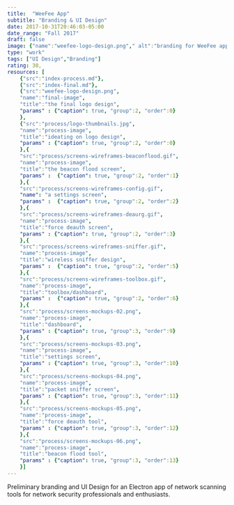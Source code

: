 ```yaml
---
title:  "WeeFee App"
subtitle: "Branding & UI Design"
date: 2017-10-31T20:46:03-05:00
date_range: "Fall 2017"
draft: false
image: {"name":"weefee-logo-design.png"," alt":"branding for WeeFee app"}
type: "work"
tags: ["UI Design","Branding"]
rating: 30,
resources: [
    {"src":"index-process.md"},
    {"src":"index-final.md"},
    {"src":"weefee-logo-design.png",
    "name":"final-image",
    "title":"the final logo design",
    "params" : {"caption": true, "group":2, "order":0}
    },
    {"src":"process/logo-thumbnails.jpg",
    "name":"process-image",
    "title":"ideating on logo design",
    "params" : {"caption": true, "group":2, "order":0}
    },{
    "src":"process/screens-wireframes-beaconflood.gif",
    "name":"process-image",
    "title":"the beacon flood screen",
    "params" :  {"caption": true, "group":2, "order":1}
    },{
    "src":"process/screens-wireframes-config.gif",
    "name": "a settings screen",
    "params" :  {"caption": true, "group":2, "order":2}
    },{
    "src":"process/screens-wireframes-deaurg.gif",
    "name":"process-image",
    "title":"force deauth screen",
    "params" : {"caption": true, "group":2, "order":3}
    },{
    "src":"process/screens-wireframes-sniffer.gif",
    "name":"process-image",
    "title":"wireless sniffer design",
    "params" :  {"caption": true, "group":2, "order":5}
    },{
    "src":"process/screens-wireframes-toolbox.gif",
    "name":"process-image",
    "title":"toolbox/dashboard",
    "params" :  {"caption": true, "group":2, "order":6}
    },{
    "src":"process/screens-mockups-02.png",
    "name":"process-image",
    "title":"dashboard",
    "params" : {"caption": true, "group":3, "order":9}
    },{
    "src":"process/screens-mockups-03.png",
    "name":"process-image",
    "title":"settings screen",
    "params" : {"caption": true, "group":3, "order":10}
    },{
    "src":"process/screens-mockups-04.png", 
    "name":"process-image",
    "title":"packet sniffer screen",
    "params" : {"caption": true, "group":3, "order":11}
    },{
    "src":"process/screens-mockups-05.png",
    "name":"process-image",
    "title":"force deauth tool",
    "params" : {"caption": true, "group":3, "order":12}
    },{
    "src":"process/screens-mockups-06.png",
    "name":"process-image",
    "title":"beacon flood tool",
    "params" : {"caption": true, "group":3, "order":13}
    }]
---
```

Preliminary branding and UI Design for an Electron app of network scanning tools for network security professionals and enthusiasts.